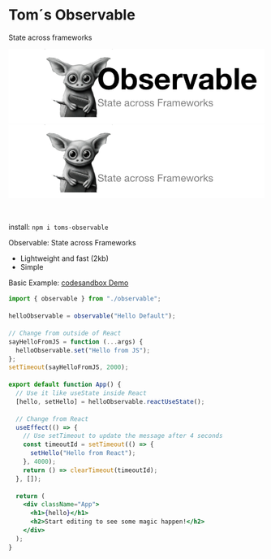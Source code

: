 # Tom´s Observable
State across frameworks
<br>

![Observable (light mode)](./img/observable-header-light.png#gh-light-mode-only)
![Observable (dark mode)](./img/observable-header-dark.png#gh-dark-mode-only)

<br>

install: `npm i toms-observable`

Observable: State across Frameworks

- Lightweight and fast (2kb)
- Simple

Basic Example: [codesandbox Demo](https://codesandbox.io/p/sandbox/broken-dust-dd33md)

```jsx
import { observable } from "./observable";

helloObservable = observable("Hello Default");

// Change from outside of React
sayHelloFromJS = function (...args) {
  helloObservable.set("Hello from JS");
};
setTimeout(sayHelloFromJS, 2000);

export default function App() {
  // Use it like useState inside React
  [hello, setHello] = helloObservable.reactUseState();
  
  // Change from React
  useEffect(() => {
    // Use setTimeout to update the message after 4 seconds
    const timeoutId = setTimeout(() => {
      setHello("Hello from React");
    }, 4000);
    return () => clearTimeout(timeoutId);
  }, []);

  return (
    <div className="App">
      <h1>{hello}</h1>
      <h2>Start editing to see some magic happen!</h2>
    </div>
  );
}

```
